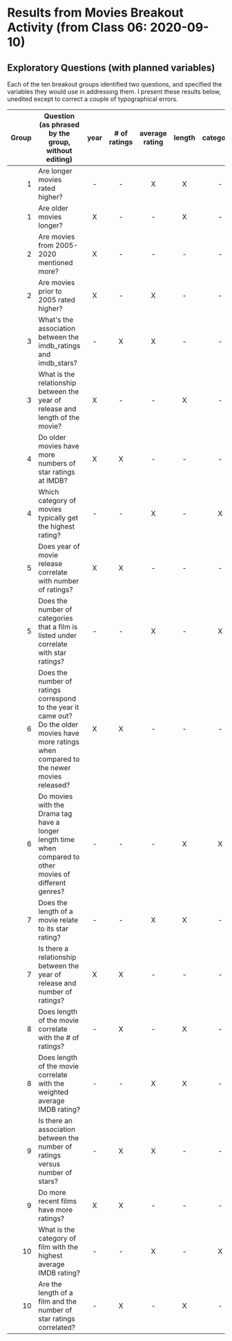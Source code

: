 # Results from Movies Breakout Activity (from Class 06: 2020-09-10)

## Exploratory Questions (with planned variables)

Each of the ten breakout groups identified two questions, and specified the variables they would use in addressing them. I present these results below, unedited except to correct a couple of typographical errors.

Group | Question (as phrased by the group, without editing) | year | # of ratings | average rating | length | categories
---: | ------------------------------------- | :---: | :---: | :---: | :---: | :---:  
1 | Are longer movies rated higher? | - | - | X | X | -
1 | Are older movies longer? | X | - | - | X | -
2 | Are movies from 2005-2020 mentioned more? | X | - | - | - | -
2 | Are movies prior to 2005 rated higher? | X | - | X | - | -
3 | What's the association between the imdb_ratings and imdb_stars? | - | X | X | - | -
3 | What is the relationship between the year of release and length of the movie? | X | - | - | X | -
4 | Do older movies have more numbers of star ratings at IMDB? | X | X | - | - | -
4 | Which category of movies typically get the highest rating? | - | - | X | - | X
5 | Does year of movie release correlate with number of ratings? | X | X | - | - | -
5 | Does the number of categories that a film is listed under correlate with star ratings? | - | - | X | - | X
6 | Does the number of ratings correspond to the year it came out? Do the older movies have more ratings when compared to the newer movies released? | X | X | - | - | -
6 | Do movies with the Drama tag have a longer length time when compared to other movies of different genres? | - | - | - | X | X
7 | Does the length of a movie relate to its star rating? | - | - | X | X | -
7 | Is there a relationship between the year of release and number of ratings? | X | X | - | - | -
8 | Does length of the movie correlate with the # of ratings? | - | X | - | X | -
8 | Does length of the movie correlate with the weighted average IMDB rating? | - | - | X | X | -
9 | Is there an association between the number of ratings versus number of stars? | - | X | X | - | -
9 | Do more recent films have more ratings? | X | X | - | - | -
10 | What is the category of film with the highest average IMDB rating? | - | - | X | - | X
10 | Are the length of a film and the number of star ratings correlated?  | - | X | - | X | -
